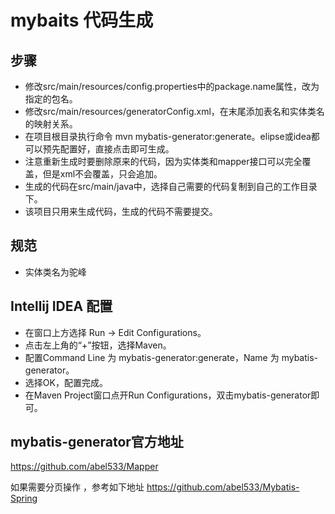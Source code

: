 # mybaits 代码生成

## 步骤

* 修改src/main/resources/config.properties中的package.name属性，改为指定的包名。
* 修改src/main/resources/generatorConfig.xml，在末尾添加表名和实体类名的映射关系。
* 在项目根目录执行命令 mvn mybatis-generator:generate。elipse或idea都可以预先配置好，直接点击即可生成。
* 注意重新生成时要删除原来的代码，因为实体类和mapper接口可以完全覆盖，但是xml不会覆盖，只会追加。
* 生成的代码在src/main/java中，选择自己需要的代码复制到自己的工作目录下。
* 该项目只用来生成代码，生成的代码不需要提交。

## 规范
* 实体类名为驼峰

## Intellij IDEA 配置
* 在窗口上方选择 Run -> Edit Configurations。
* 点击左上角的“+”按钮，选择Maven。
* 配置Command Line 为 mybatis-generator:generate，Name 为 mybatis-generator。
* 选择OK，配置完成。
* 在Maven Project窗口点开Run Configurations，双击mybatis-generator即可。

##  mybatis-generator官方地址
https://github.com/abel533/Mapper

如果需要分页操作 ，参考如下地址
https://github.com/abel533/Mybatis-Spring
